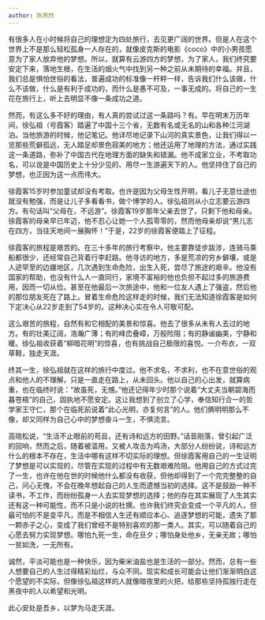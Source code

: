 ```yaml
---
author: 陈燕然
---
```


有很多人在小时候将自己的理想定为四处旅行，去见更广阔的世界。但是人在这个世界上不是那么轻松孤身一人存在的，就像皮克斯的电影《coco》中的小男孩愿意为了家人放弃他的梦想。所以，就算有云游四方的梦想，为了家人，我们终究要安定下来，落地生根，在生活的烟火气中找到另一种之前从未期待的幸福。并且，我们总是惧怕世俗的看法，普遍成功的标准像一杆秤一样，告诉我们什么该做，什么不该做，什么是有利于成功的，而什么是愚不可及，一事无成的。将自己的一生花在旅行上，听上去明显不像一条成功之道。

然而，有这么多不好的理由，有人真的尝试过这一条路吗？有。早在明末万历年间，徐弘祖（号霞客）踏遍了中国十三个省，无数有名或无名的山和各种江河湖泊。当他旅游的时候，他记笔记。他详尽地记录下山河的真实景色，让我们得以一览那些荒僻孤远，无人踏足却景色寂美的地方；他还运用了地理的方法，通过实践这一条道路，弥补了中国古代在地理方面的缺失和错漏。他不成家立业，不考取功名，可以说是中国历史上十分少见的、用尽一生游遍天下的人。他坚持住了自己的梦想，也正因为这一点而伟大。

徐霞客15岁时参加童试却没有考取。也许是因为父母生性开明，看儿子无意仕途也就没有勉强，而是让儿子多看看书，做个博学的人。徐弘祖则从小立志要云游四方。有句话叫“父母在，不远游”。徐霞客19岁那年父亲去世了，只剩下他和母亲。徐霞客的母亲早已年迈，他不忍心让她一个人孤零零的，然而他母亲却说“男儿志在四方，当往天地间一展胸怀！”于是，22岁的徐霞客便踏上了征程。

徐霞客的旅程是艰苦的。在三十多年的旅行考察中，他主要靠徒步跋涉，连骑马乘船都很少，还经常自己背着行李赶路。他寻访的地方，多是荒凉的穷乡僻壤，或是人迹罕至的边疆地区，几次遇到生命危险，出生入死，尝尽了旅途的艰辛。他没有国家的帮助，也没有什么人一直同行，家境不富裕的他也负担不起过多的旅游费用，因而一切从俭。甚至在他最后一次旅途中，他和一位友人遇上了强盗，然后他的那位朋友死在了路上。冒着生命危险这样走的时候，我们无法知道徐霞客是如何下定决心从22岁走到了54岁的。这种决心实在令人可敬可配。

这么艰苦的旅程，自然有和它相配的美景和惊喜。他去了很多从未有人去过的地方。有的壮美辽阔，浩瀚广薄；有的峰峦叠嶂，万般险阻；有的静谧幽美，宁静和暖。徐弘祖收获着“柳暗花明”的惊喜，也有挑战自己极限的喜悦。一介布衣，一双草鞋，独走天涯。

终其一生，徐弘祖就在这样的旅行中度过。他不求名，不求利，也不在意世俗的观点和他人的不理解，只是一直走在路上，从未回头。他以自己的心出发，就算病重，也在临终时说：“故虽死，无憾。”他还记得年少时那个说着“大丈夫当朝碧海而暮苍梧”的自己，固执地不愿安定。这让我想到了创立了心学，奉信知行合一的哲学家王守仁，那个在临死前说着“此心光明，亦复何言”的人。他们俩明明那么不像，却又同样为自己心中的梦想奋斗一生，不惧流言。

高晓松说，“生活不止眼前的苟且，还有诗和远方的田野。”话音刚落，曾引起广泛的回响，然而之后，随着被滥用，又被人攻击为鸡汤，大部分人纷纷说，诗和远方什么的根本不存在，生活中哪有这样不切实际的理想。但徐霞客用自己的一生证明了梦想是可以实现的，尽管在实现的过程中有无数艰难险阻。他用自己的方式过完了一生，也许在他在世的时候他什么都没有收获，但他却得到了一个完完整整的自己，问心无愧，不会在晚年想起自己的人生而遗憾当初的选择。这不是鼓励一种不读书，不工作，而纷纷孤身一人去实现梦想的选择；他的存在其实展现了人生其实还有这一种可能性，而不只是小说的杜撰。也许我们终究会变成一个平凡的人，但最可怕的不是变平凡，而是不相信人生还有顺应本心、追逐梦想的可能，遗失了那一颗赤子之心，变成了我们曾经不是特别喜欢的那一类人。其实，可以随着自己的心愿去努力实现梦想。哪怕九死一生，命在旦夕；哪怕身处他乡，无亲无故；哪怕一贫如洗，一无所有。

诚然，平淡可能也是一种快乐，因为柴米油盐也是生活的一部分。然而，总有一些人想要自己的人生过得精彩灿烂，与众不同。现实和成长可能会让他们渐渐明白这个愿望的不实际，但像徐弘祖这样的人就像暗夜里的火把，给那些坚持孤独行走在黑夜中的人以希望和光明。

此心安处是吾乡，以梦为马走天涯。
